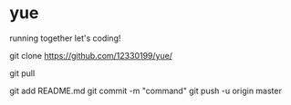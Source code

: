 # yue
running together
let's coding!


git clone https://github.com/12330199/yue/

git pull

git add README.md
git commit -m "command"
git push -u origin master
